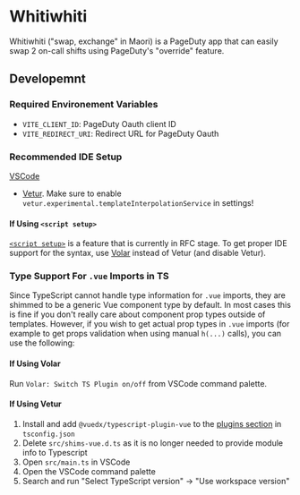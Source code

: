 # Whitiwhiti

Whitiwhiti ("swap, exchange" in Maori) is a PageDuty app that can easily swap 2
on-call shifts using PageDuty's "override" feature.

## Developemnt

### Required Environement Variables

* `VITE_CLIENT_ID`: PageDuty Oauth client ID
* `VITE_REDIRECT_URI`: Redirect URL for PageDuty Oauth

### Recommended IDE Setup

[VSCode](https://code.visualstudio.com/)
+ [Vetur](https://marketplace.visualstudio.com/items?itemName=octref.vetur).
Make sure to enable `vetur.experimental.templateInterpolationService` in
settings!

#### If Using `<script setup>`

[`<script setup>`](https://github.com/vuejs/rfcs/pull/227) is a feature that is
currently in RFC stage. To get proper IDE support for the syntax,
use [Volar](https://marketplace.visualstudio.com/items?itemName=johnsoncodehk.volar)
instead of Vetur (and disable Vetur).

### Type Support For `.vue` Imports in TS

Since TypeScript cannot handle type information for `.vue` imports, they are
shimmed to be a generic Vue component type by default. In most cases this is
fine if you don't really care about component prop types outside of templates.
However, if you wish to get actual prop types in `.vue` imports (for example to
get props validation when using manual `h(...)` calls), you can use the
following:

#### If Using Volar

Run `Volar: Switch TS Plugin on/off` from VSCode command palette.

#### If Using Vetur

1. Install and add `@vuedx/typescript-plugin-vue` to
   the [plugins section](https://www.typescriptlang.org/tsconfig#plugins)
   in `tsconfig.json`
2. Delete `src/shims-vue.d.ts` as it is no longer needed to provide module info
   to Typescript
3. Open `src/main.ts` in VSCode
4. Open the VSCode command palette
5. Search and run "Select TypeScript version" -> "Use workspace version"
